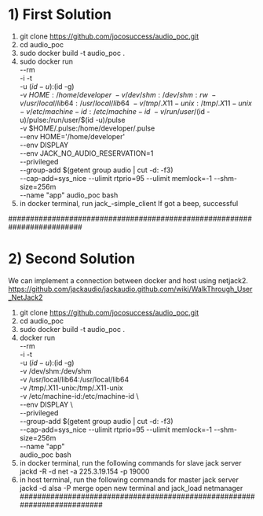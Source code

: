 # 1) First Solution

1. git clone https://github.com/jocosuccess/audio_poc.git
2. cd audio_poc
3. sudo docker build -t audio_poc .
4. sudo docker run \
    --rm \
    -i -t \
    -u $(id -u):$(id -g) \
    -v $HOME:/home/developer \
    -v /dev/shm:/dev/shm:rw \
    -v /usr/local/lib64:/usr/local/lib64 \
    -v /tmp/.X11-unix:/tmp/.X11-unix \
    -v /etc/machine-id:/etc/machine-id \
    -v /run/user/$(id -u)/pulse:/run/user/$(id -u)/pulse \
    -v $HOME/.pulse:/home/developer/.pulse \
    --env HOME='/home/developer' \
    --env DISPLAY \
    --env JACK_NO_AUDIO_RESERVATION=1 \
    --privileged \
    --group-add $(getent group audio | cut -d: -f3) \
    --cap-add=sys_nice --ulimit rtprio=95 --ulimit memlock=-1 --shm-size=256m \
    --name "app" audio_poc bash
5. in docker terminal, run jack_-simple_client
    If got a beep, successful


#########################################################################

# 2) Second Solution

We can implement a connection between docker and host using netjack2.
https://github.com/jackaudio/jackaudio.github.com/wiki/WalkThrough_User_NetJack2

1. git clone https://github.com/jocosuccess/audio_poc.git
2. cd audio_poc
3. sudo docker build -t audio_poc .
4. docker run \
    --rm \
    -i -t \
    -u $(id -u):$(id -g) \
    -v /dev/shm:/dev/shm \
    -v /usr/local/lib64:/usr/local/lib64 \
    -v /tmp/.X11-unix:/tmp/.X11-unix \
    -v /etc/machine-id:/etc/machine-id \    
    --env DISPLAY \    
    --privileged \
    --group-add $(getent group audio | cut -d: -f3) \
    --cap-add=sys_nice --ulimit rtprio=95 --ulimit memlock=-1 --shm-size=256m \
    --name "app" \
    audio_poc bash
5. in docker terminal, run the following commands for slave jack server
    jackd -R -d net -a 225.3.19.154 -p 19000    
6. in host terminal, run the following commands for master jack server
    jackd -d alsa -P merge
    open new terminal and jack_load netmanager
#########################################################################    
